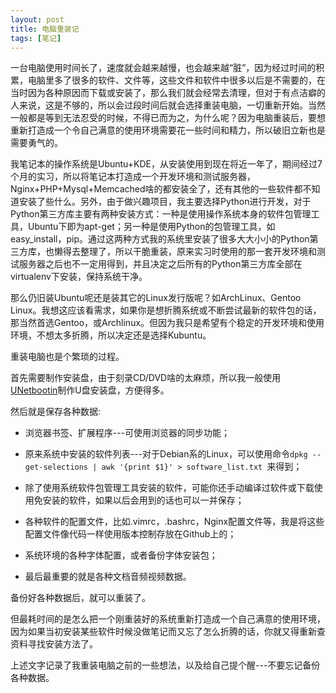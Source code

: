 ```yaml
---
layout: post
title: 电脑重装记
tags: [笔记]
---
```


一台电脑使用时间长了，速度就会越来越慢，也会越来越“脏”，因为经过时间的积累，电脑里多了很多的软件、文件等，这些文件和软件中很多以后是不需要的，在当时因为各种原因而下载或安装了，那么我们就会经常去清理，但对于有点洁癖的人来说，这是不够的，所以会过段时间后就会选择重装电脑，一切重新开始。当然一般都是等到无法忍受的时候，不得已而为之，为什么呢？因为电脑重装后，要想重新打造成一个令自己满意的使用环境需要花一些时间和精力，所以破旧立新也是需要勇气的。

我笔记本的操作系统是Ubuntu+KDE，从安装使用到现在将近一年了，期间经过7个月的实习，所以将笔记本打造成一个开发环境和测试服务器，Nginx+PHP+Mysql+Memcached啥的都安装全了，还有其他的一些软件都不知道安装了些什么。另外，由于做兴趣项目，我主要选择Python进行开发，对于Python第三方库主要有两种安装方式：一种是使用操作系统本身的软件包管理工具，Ubuntu下即为apt-get；另一种是使用Python的包管理工具，如easy_install，pip。通过这两种方式我的系统里安装了很多大大小小的Python第三方库，也懒得去整理了，所以干脆重装，原来实习时使用的那一套开发环境和测试服务器之后也不一定用得到，并且决定之后所有的Python第三方库全部在virtualenv下安装，保持系统干净。

那么仍旧装Ubuntu呢还是装其它的Linux发行版呢？如ArchLinux、Gentoo Linux。我想这应该看需求，如果你是想折腾系统或不断尝试最新的软件包的话，那当然首选Gentoo，或Archlinux。但因为我只是希望有个稳定的开发环境和使用环境，不想太多折腾，所以决定还是选择Kubuntu。

重装电脑也是个繁琐的过程。

首先需要制作安装盘，由于刻录CD/DVD啥的太麻烦，所以我一般使用[UNetbootin](http://unetbootin.sourceforge.net/)制作U盘安装盘，方便得多。

然后就是保存各种数据:

- 浏览器书签、扩展程序---可使用浏览器的同步功能；

- 原来系统中安装的软件列表---对于Debian系的Linux，可以使用命令`dpkg --get-selections | awk '{print $1}' > software_list.txt `来得到；

- 除了使用系统软件包管理工具安装的软件，可能你还手动编译过软件或下载使用免安装的软件，如果以后会用到的话也可以一并保存；

- 各种软件的配置文件，比如.vimrc，.bashrc，Nginx配置文件等，我是将这些配置文件像代码一样使用版本控制存放在Github上的；

- 系统环境的各种字体配置，或者备份字体安装包；

- 最后最重要的就是各种文档音频视频数据。

备份好各种数据后，就可以重装了。

但最耗时间的是怎么把一个刚重装好的系统重新打造成一个自己满意的使用环境，因为如果当初安装某些软件时候没做笔记而又忘了怎么折腾的话，你就又得重新查资料寻找安装方法了。

上述文字记录了我重装电脑之前的一些想法，以及给自己提个醒---不要忘记备份各种数据。
